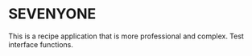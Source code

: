 # SEVENYONE
This is a recipe application that is more professional and complex. Test interface functions.
